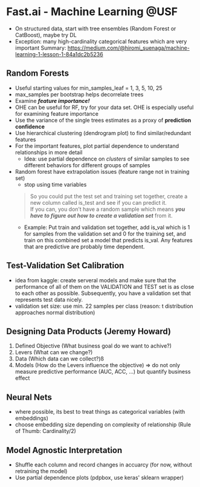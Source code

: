 # Fast.ai - Machine Learning @USF
- On structured data, start with tree ensembles (Random Forest or CatBoost), maybe try DL
- Exception: many high-cardinality categorical features which are very important
Summary: https://medium.com/@hiromi_suenaga/machine-learning-1-lesson-1-84a1dc2b5236
## Random Forests

- Useful starting values for min_samples_leaf = 1, 3, 5, 10, 25
- max_samples per bootstrap helps decorrelate trees
- Examine ***feature importance!***
- OHE can be useful for RF, try for your data set. OHE is especially useful for examining feature importance
- Use the variance of the single trees estimates as a proxy of **prediction confidence**
- Use hierarchical clustering (dendrogram plot) to find similar/redundant features
- For the important features, plot partial dependence to understand relationships in more detail
    - Idea: use partial dependence on *clusters* of similar samples to see different behaviors for different groups of samples
- Random forest have extrapolation issues (feature range not in training set)
    - stop using time variables
    > So you could put the test set and training set together, create a new column called is_test and see if you can predict it.  
    > If you can, you don’t have a random sample which means ***you have to figure out how to create a validation set*** from it.
    - Example: Put train and validation set together, add is_val which is 1 for samples from the validation set and 0 for the training set, and train on this combined set a model that predicts is_val. Any features that are predictive are probably time dependent.

## Test-Validation Set Calibration
- idea from kaggle: create serveral models and make sure that the performance of all of them on the VALIDATION and TEST set is as close to each other as possible. Subsequently, you have a validation set that represents test data nicely.
- validation set size: use min. 22 samples per class (reason: t distribution approaches normal distribution)

## Designing Data Products (Jeremy Howard)
1. Defined Objective (What business goal do we want to achive?)
2. Levers (What can we change?)
3. Data (Which data can we collect?)ß
4. Models (How do the Levers influence the objective)
=> do not only measure predictive performance (AUC, ACC, ...) but quantify business effect

## Neural Nets
- where possible, its best to treat things as categorical variables (with embeddings)
- choose embedding size depending on complexity of relationship (Rule of Thumb: Cardinality/2)

## Model Agnostic Interpretation
- Shuffle each column and record changes in accuarcy (for now, without retraining the model)
- Use partial dependence plots (pdpbox, use keras' sklearn wrapper)